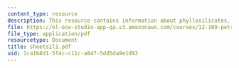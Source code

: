 ```yaml
---
content_type: resource
description: This resource contains information about phyllosilicates, and micas.
file: https://ol-ocw-studio-app-qa.s3.amazonaws.com/courses/12-109-petrology-fall-2005/1ca1b8d15f4cc11ca8475dd5da9e1d93_sheetsil1.pdf
file_type: application/pdf
resourcetype: Document
title: sheetsil1.pdf
uid: 1ca1b8d1-5f4c-c11c-a847-5dd5da9e1d93
---
```

